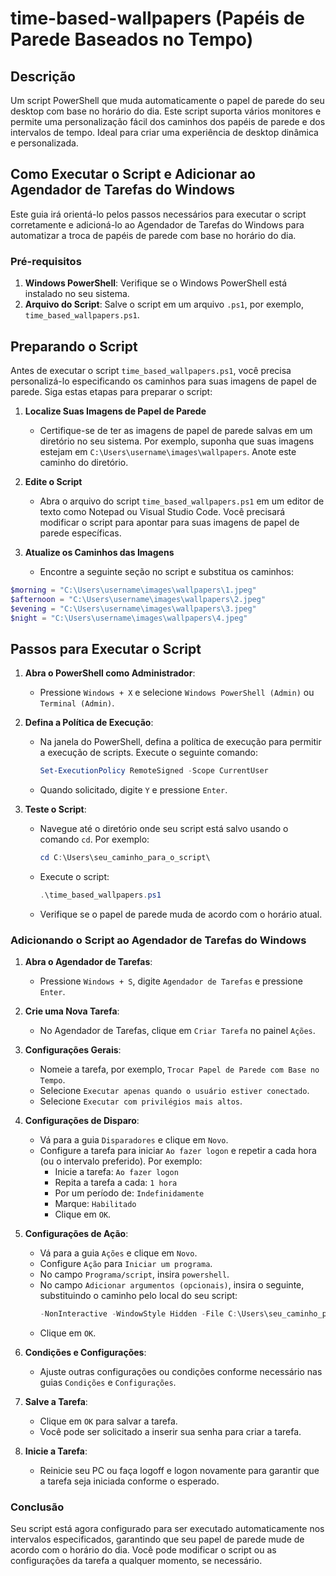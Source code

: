 # time-based-wallpapers (Papéis de Parede Baseados no Tempo)
## Descrição
Um script PowerShell que muda automaticamente o papel de parede do seu desktop com base no horário do dia. Este script suporta vários monitores e permite uma personalização fácil dos caminhos dos papéis de parede e dos intervalos de tempo. Ideal para criar uma experiência de desktop dinâmica e personalizada.

## Como Executar o Script e Adicionar ao Agendador de Tarefas do Windows

Este guia irá orientá-lo pelos passos necessários para executar o script corretamente e adicioná-lo ao Agendador de Tarefas do Windows para automatizar a troca de papéis de parede com base no horário do dia.

### Pré-requisitos

1. **Windows PowerShell**: Verifique se o Windows PowerShell está instalado no seu sistema.
2. **Arquivo do Script**: Salve o script em um arquivo `.ps1`, por exemplo, `time_based_wallpapers.ps1`.

## Preparando o Script

Antes de executar o script `time_based_wallpapers.ps1`, você precisa personalizá-lo especificando os caminhos para suas imagens de papel de parede. Siga estas etapas para preparar o script:

1. **Localize Suas Imagens de Papel de Parede**

   - Certifique-se de ter as imagens de papel de parede salvas em um diretório no seu sistema. Por exemplo, suponha que suas imagens estejam em `C:\Users\username\images\wallpapers`. Anote este caminho do diretório.

2. **Edite o Script**

   - Abra o arquivo do script `time_based_wallpapers.ps1` em um editor de texto como Notepad ou Visual Studio Code. Você precisará modificar o script para apontar para suas imagens de papel de parede específicas.

3. **Atualize os Caminhos das Imagens**

   - Encontre a seguinte seção no script e substitua os caminhos:

```powershell
$morning = "C:\Users\username\images\wallpapers\1.jpeg"
$afternoon = "C:\Users\username\images\wallpapers\2.jpeg"
$evening = "C:\Users\username\images\wallpapers\3.jpeg"
$night = "C:\Users\username\images\wallpapers\4.jpeg"
```

## Passos para Executar o Script

1. **Abra o PowerShell como Administrador**:
   - Pressione `Windows + X` e selecione `Windows PowerShell (Admin)` ou `Terminal (Admin)`.

2. **Defina a Política de Execução**:
   - Na janela do PowerShell, defina a política de execução para permitir a execução de scripts. Execute o seguinte comando:
     ```powershell
     Set-ExecutionPolicy RemoteSigned -Scope CurrentUser
     ```
   - Quando solicitado, digite `Y` e pressione `Enter`.

3. **Teste o Script**:
   - Navegue até o diretório onde seu script está salvo usando o comando `cd`. Por exemplo:
     ```powershell
     cd C:\Users\seu_caminho_para_o_script\
     ```
   - Execute o script:
     ```powershell
     .\time_based_wallpapers.ps1
     ```
   - Verifique se o papel de parede muda de acordo com o horário atual.

### Adicionando o Script ao Agendador de Tarefas do Windows

1. **Abra o Agendador de Tarefas**:
   - Pressione `Windows + S`, digite `Agendador de Tarefas` e pressione `Enter`.

2. **Crie uma Nova Tarefa**:
   - No Agendador de Tarefas, clique em `Criar Tarefa` no painel `Ações`.

3. **Configurações Gerais**:
   - Nomeie a tarefa, por exemplo, `Trocar Papel de Parede com Base no Tempo`.
   - Selecione `Executar apenas quando o usuário estiver conectado`.
   - Selecione `Executar com privilégios mais altos`.

4. **Configurações de Disparo**:
   - Vá para a guia `Disparadores` e clique em `Novo`.
   - Configure a tarefa para iniciar `Ao fazer logon` e repetir a cada hora (ou o intervalo preferido). Por exemplo:
     - Inicie a tarefa: `Ao fazer logon`
     - Repita a tarefa a cada: `1 hora`
     - Por um período de: `Indefinidamente`
     - Marque: `Habilitado`
     - Clique em `OK`.

5. **Configurações de Ação**:
   - Vá para a guia `Ações` e clique em `Novo`.
   - Configure `Ação` para `Iniciar um programa`.
   - No campo `Programa/script`, insira `powershell`.
   - No campo `Adicionar argumentos (opcionais)`, insira o seguinte, substituindo o caminho pelo local do seu script:
     ```powershell
     -NonInteractive -WindowStyle Hidden -File C:\Users\seu_caminho_para_o_script\time_based_wallpapers.ps1
     ```
   - Clique em `OK`.

6. **Condições e Configurações**:
   - Ajuste outras configurações ou condições conforme necessário nas guias `Condições` e `Configurações`.

7. **Salve a Tarefa**:
   - Clique em `OK` para salvar a tarefa.
   - Você pode ser solicitado a inserir sua senha para criar a tarefa.

8. **Inicie a Tarefa**:
   - Reinicie seu PC ou faça logoff e logon novamente para garantir que a tarefa seja iniciada conforme o esperado.

### Conclusão

Seu script está agora configurado para ser executado automaticamente nos intervalos especificados, garantindo que seu papel de parede mude de acordo com o horário do dia. Você pode modificar o script ou as configurações da tarefa a qualquer momento, se necessário.

